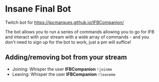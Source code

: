 # Insane Final Bot
Twitch bot for https://jpcmarques.github.io/IFBCompanion/ 

The bot allows you to run a series of commands allowing you to go for IFB and interact with your stream with a wide array of commands - and you don't need to sign up for the bot to work, just a pm will suffice!

## Adding/removing bot from your stream

- Joining: Whisper the user **IFBCompanion** `!joinme`
- Leaving: Whisper the user **IFBCompanion** `!leaveme`
